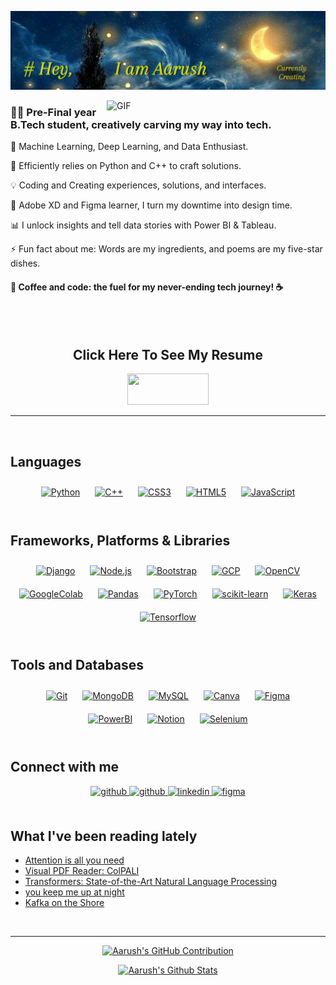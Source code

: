 ![Header](header.png)

<img align="right" alt="GIF" src="Art-flying.gif" width="350"/>


### <div align="left">👨‍💻 Pre-Final year B.Tech student, creatively carving my way into tech.</div>  


🤖 Machine Learning, Deep Learning, and Data Enthusiast. 



🐍 Efficiently relies on Python and C++ to craft solutions.  



💡 Coding and Creating experiences, solutions, and interfaces.  



🎨 Adobe XD and Figma learner, I turn my downtime into design time.



📊 I unlock insights and tell data stories with Power BI & Tableau.



⚡ Fun fact about me: Words are my ingredients, and poems are my five-star dishes.


  
#### 🚀 Coffee and code: the fuel for my never-ending tech journey! ☕️   
  

<br/>
<br>

<div align = 'center' >
  <h2> Click Here To See My Resume </h2>
 <a href="https://drive.google.com/file/d/1qo-r6BYfvnGZxHdZ8QcYj4rFP5KNizm_/view?usp=sharing" target="_blank">
 <img src="https://img.shields.io/badge/resume-000000?style=for-the-badge&logo=resume&logoColor=white" width="130" height="50" />
 </a>
</div>

<hr>
<br/>

## Languages  
<div align="center">  
<a href="https://www.python.org/" target="_blank"><img style="margin: 10px" src="https://img.shields.io/badge/python-3670A0?style=for-the-badge&logo=python&logoColor=ffdd54" alt="Python" height="35" /></a>  
<a href="https://www.cplusplus.com/" target="_blank"><img style="margin: 10px" src="https://img.shields.io/badge/c++-%2300599C.svg?style=for-the-badge&logo=c%2B%2B&logoColor=white" alt="C++" height="35" /></a>  
<a href="https://www.w3schools.com/css/" target="_blank"><img style="margin: 10px" src="https://img.shields.io/badge/css3-%231572B6.svg?style=for-the-badge&logo=css3&logoColor=white" alt="CSS3" height="35" /></a>  
<a href="https://en.wikipedia.org/wiki/HTML5" target="_blank"><img style="margin: 10px" src="https://img.shields.io/badge/html5-%23E34F26.svg?style=for-the-badge&logo=html5&logoColor=white" alt="HTML5" height="35" /></a>  
<a href="https://www.javascript.com/" target="_blank"><img style="margin: 10px" src="https://img.shields.io/badge/javascript-%23323330.svg?style=for-the-badge&logo=javascript&logoColor=%23F7DF1E" alt="JavaScript" height="35" /></a>
 
</div>  
<br/>

## Frameworks, Platforms & Libraries
<div align="center">
<a href="https://www.djangoproject.com/" target="_blank"><img style="margin: 10px" src="https://img.shields.io/badge/django-%23092E20.svg?style=for-the-badge&logo=django&logoColor=white" alt="Django" height="35" /></a>  
<a href="https://nodejs.org/" target="_blank"><img style="margin: 10px" src="https://img.shields.io/badge/node.js-6DA55F?style=for-the-badge&logo=node.js&logoColor=white" alt="Node.js" height="35" /></a>  
<a href="https://getbootstrap.com/docs/3.4/javascript/" target="_blank"><img style="margin: 10px" src="https://img.shields.io/badge/bootstrap-%238511FA.svg?style=for-the-badge&logo=bootstrap&logoColor=white" alt="Bootstrap" height="35" /></a>
<a href="https://cloud.google.com" target="_blank"><img style="margin: 10px" src="https://img.shields.io/badge/-Google%20Cloud-4285F4?style=for-the-badge&logo=Google-Cloud&logoColor=white" alt="GCP" height="35" /></a>
<a href="https://opencv.org/" target="_blank"><img style="margin: 10px" src="https://img.shields.io/badge/-OpenCV-5C3EE8?style=for-the-badge&logo=OpenCV&logoColor=white" alt="OpenCV" height="35" /></a>
<a href="https://colab.google/" target="_blank"><img style="margin: 10px" src="https://img.shields.io/badge/-Google%20Colab-F9AB00?style=for-the-badge&logo=GoogleColab&logoColor=white" alt="GoogleColab" height="35" /></a>
<a href="https://pandas.pydata.org/" target="_blank"><img style="margin: 10px" src="https://img.shields.io/badge/-Pandas-150458?style=for-the-badge&logo=Pandas&logoColor=white" alt="Pandas" height="35" /></a>
<a href="https://pytorch.org/" target="_blank"><img style="margin: 10px" src="https://img.shields.io/badge/-PyTorch-EE4C2C?style=for-the-badge&logo=PyTorch&logoColor=white" alt="PyTorch" height="35" /></a>
<a href="https://scikit-learn.org/" target="_blank"><img style="margin: 10px" src="https://img.shields.io/badge/-scikit%20learn-F7931E?style=for-the-badge&logo=scikit-learn&logoColor=white" alt="scikit-learn" height="35" /></a>
<a href="https://keras.io/" target="_blank"><img style="margin: 10px" src="https://img.shields.io/badge/-Keras-D00000?style=for-the-badge&logo=Keras&logoColor=white" alt="Keras" height="35" /></a>
<a href="https://www.tensorflow.org" target="_blank"><img style="margin: 10px" src="https://img.shields.io/badge/-TensorFlow-FF6F00?style=for-the-badge&logo=TensorFlow&logoColor=white" alt="Tensorflow" height="35" /></a>
</div>

<br/>

## Tools and Databases
<div align="center">  
<a href="https://github.com/" target="_blank"><img style="margin: 10px" src="https://img.shields.io/badge/git-%23F05033.svg?style=for-the-badge&logo=git&logoColor=white" alt="Git" height="35" /></a>  
<a href="https://www.mongodb.com/" target="_blank"><img style="margin: 10px" src="https://img.shields.io/badge/MongoDB-%234ea94b.svg?style=for-the-badge&logo=mongodb&logoColor=white" alt="MongoDB" height="35" /></a>
<a href="https://www.mysql.com/" target="_blank"><img style="margin: 10px" src="https://img.shields.io/badge/mysql-%2300f.svg?style=for-the-badge&logo=mysql&logoColor=white" alt="MySQL" height="35" /></a>
<a href="https://www.canva.com/" target="_blank"><img style="margin: 10px" src="https://img.shields.io/badge/Canva-%2300C4CC.svg?style=for-the-badge&logo=Canva&logoColor=white" alt="Canva" height="35" /></a>  
<a href="https://www.figma.com/" target="_blank"><img style="margin: 10px" src="https://img.shields.io/badge/figma-%23F24E1E.svg?style=for-the-badge&logo=figma&logoColor=white" alt="Figma" height="35" /></a> 
<a href="https://app.powerbi.com/" target="_blank"><img style="margin: 10px" src="https://img.shields.io/badge/power_bi-F2C811?style=for-the-badge&logo=powerbi&logoColor=white" alt="PowerBI" height="35" /></a> 
<a href="https://www.notion.so/" target="_blank"><img style="margin: 10px" src="https://img.shields.io/badge/Notion-%23000000.svg?style=for-the-badge&logo=notion&logoColor=white" alt="Notion" height="35" /></a>
<a href="https://www.selenium.dev/" target="_blank"><img style="margin: 10px" src="https://img.shields.io/badge/-selenium-%43B02A?style=for-the-badge&logo=selenium&logoColor=white" alt="Selenium" height="35"/></a>


</div>
<br/>  


## Connect with me  
<div align="center">
<a href="mailto:aarushr19503@gmail.com" target="_blank">
<img src=https://img.shields.io/badge/gmail-%23EE0000.svg?&style=for-the-badge&logo=gmail&logoColor=white alt=github style="margin-bottom: 5px;" />
</a>
<a href="https://github.com/aRUsh-codes" target="_blank">
<img src=https://img.shields.io/badge/github-%2324292e.svg?&style=for-the-badge&logo=github&logoColor=white alt=github style="margin-bottom: 5px;" />
</a>
<a href="https://linkedin.com/in/aarush-raj" target="_blank">
<img src=https://img.shields.io/badge/linkedin-%231E77B5.svg?&style=for-the-badge&logo=linkedin&logoColor=white alt=linkedin style="margin-bottom: 5px;" />
</a>
<a href="https://www.figma.com/@rushdesigns" target="_blank">
<img src=https://img.shields.io/badge/figma-F24E1E.svg?&style=for-the-badge&logo=figma&logoColor=white alt=figma style="margin-bottom: 5px;" />
</a> 
</div>  
  

<br/>  


## What I've been reading lately  
<!-- BLOG-POST-LIST:START -->
- [Attention is all you need](https://proceedings.neurips.cc/paper_files/paper/2017/hash/3f5ee243547dee91fbd053c1c4a845aa-Abstract.html)
- [Visual PDF Reader: ColPALI](https://arxiv.org/pdf/2407.01449v2)
- [Transformers: State-of-the-Art Natural Language Processing](https://aclanthology.org/2020.emnlp-demos.6/)
- [you keep me up at night](https://www.peachmgzn.com/angie-sijun-lou)
- [Kafka on the Shore](https://www.goodreads.com/book/show/4929.Kafka_on_the_Shore)
<!-- BLOG-POST-LIST:END -->  

<br/>  

<hr>

<p align="center">
  <a href="https://github.com/aRUsh-codes">
    <img src="https://github-profile-summary-cards.vercel.app/api/cards/profile-details?username=aRUsh-codes&theme=radical" alt="Aarush's GitHub Contribution"/>
  </a>
</p>

<p align="center">
  <a href="https://github.com/aRUsh-codes"><img alt="Aarush's Github Stats" src="https://denvercoder1-github-readme-stats.vercel.app/api?username=aRUsh-codes&show_icons=true&count_private=true&theme=react&border_color=7F3FBF&bg_color=0D1117&title_color=F85D7F&icon_color=F8D866" height="192px" width="49.5%"/></a>
</p>

<br/>  
